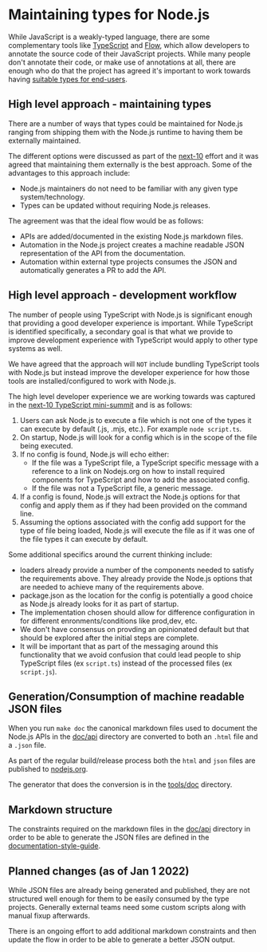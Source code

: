 # Maintaining types for Node.js

While JavaScript is a weakly-typed language, there are some complementary tools
like [TypeScript][] and [Flow][], which allow developers to annotate the source
code of their JavaScript projects. While many people don't annotate their code,
or make use of annotations at all, there are enough who do that the project has
agreed it's important to work towards having [suitable types for end-users][].

## High level approach - maintaining types

There are a number of ways that types could be maintained for Node.js ranging
from shipping them with the Node.js runtime to having them be externally
maintained.

The different options were discussed as part of the [next-10][] effort and it
was agreed that maintaining them externally is the best approach.
Some of the advantages to this approach include:

* Node.js maintainers do not need to be familiar with any given type
  system/technology.
* Types can be updated without requiring Node.js releases.

The agreement was that the ideal flow would be as follows:

* APIs are added/documented in the existing Node.js markdown files.
* Automation in the Node.js project creates a machine readable JSON
  representation of the API from the documentation.
* Automation within external type projects consumes the JSON and automatically
  generates a PR to add the API.

## High level approach - development workflow

The number of people using TypeScript with Node.js is significant enough
that providing a good developer experience is important. While TypeScript
is identified specifically, a secondary goal is that what we provide to improve
development experience with TypeScript would apply to other type
systems as well.

We have agreed that the approach will `NOT` include bundling TypeScript
tools with Node.js but instead improve the developer experience for how
those tools are installed/configured to work with Node.js.

The high level developer experience we are working towards was captured in the
[next-10 TypeScript mini-summit](https://github.com/nodejs/next-10/pull/150)
and is as follows:

1. Users can ask Node.js to execute a file which is not one of the types it
   can execute by default (.js, .mjs, etc.). For example `node script.ts`.
2. On startup, Node.js will look for a config which is in the scope of the
   file being executed.
3. If no config is found, Node.js will echo either:
   * If the file was a TypeScript file, a TypeScript specific message with a
     reference to a link on Nodejs.org on how to install required components
     for TypeScript and how to add the associated config.
   * If the file was not a TypeScript file, a generic message.
4. If a config is found, Node.js will extract the Node.js options for
   that config and apply them as if they had been provided on the command
   line.
5. Assuming the options associated with the config add support for the
   type of file being loaded, Node.js will execute the file as if it was one
   of the file types it can execute by default.

Some additional specifics around the current thinking include:

* loaders already provide a number of the components needed to
  satisfy the requirements above. They already provide the Node.js
  options that are needed to achieve many of the requirements above.
* package.json as the location for the config is potentially a good
  choice as Node.js already looks for it as part of startup.
* The implementation chosen should allow for difference configuration in
  for different enronments/conditions like prod,dev, etc.
* We don't have consensus on provding an opinionated default but
  that should be explored after the initial steps are complete.
* It will be important that as part of the messaging around this
  functionality that we avoid confusion that could lead people to ship
  TypeScript files (ex `script.ts`) instead of the processed files
  (ex `script.js`).

## Generation/Consumption of machine readable JSON files

When you run `make doc` the canonical markdown files used to
document the Node.js APIs in the
[doc/api][]
directory are converted to both an `.html` file and a `.json` file.

As part of the regular build/release process both the `html` and
`json` files are published to [nodejs.org][].

The generator that does the conversion is in the
[tools/doc][]
directory.

## Markdown structure

The constraints required on the markdown files in the
[doc/api][] directory
in order to be able to generate the JSON files are defined in the
[documentation-style-guide][].

## Planned changes (as of Jan 1 2022)

While JSON files are already being generated and published, they are not
structured well enough for them to be easily consumed by the type projects.
Generally external teams need some custom scripts along with manual fixup
afterwards.

There is an ongoing effort to add additional markdown constraints and
then update the flow in order to be able to generate a better
JSON output.

[Flow]: https://flow.org/
[TypeScript]: https://www.typescriptlang.org/
[doc/api]: https://github.com/nodejs/node/tree/HEAD/doc/api
[documentation-style-guide]: https://github.com/nodejs/node/blob/HEAD/doc/README.md#documentation-style-guide
[next-10]: https://github.com/nodejs/next-10/blob/HEAD/meetings/summit-nov-2021.md#suitable-types-for-end-users
[nodejs.org]: https://nodejs.org/en/docs/
[suitable types for end-users]: https://github.com/nodejs/node/blob/HEAD/doc/contributing/technical-priorities.md#suitable-types-for-end-users
[tools/doc]: https://github.com/nodejs/node/tree/HEAD/tools/doc
